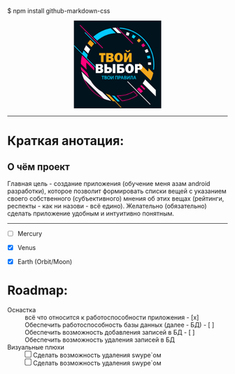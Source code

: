 $ npm install github-markdown-css


<p align="center"><img src=".gitimage/logo_frame_text.png" height="200" width="200"></p>

---

<h1>Краткая анотация:</h1>

<h2>О чём проект</h2>

<p>Главная цель - создание приложения (обучение меня азам android разработки), которое позволит 
формировать списки вещей с указанием своего собственного (субъективного) мнения об этих вещах 
(рейтинги, респекты - как ни назови - всё едино). Желательно (обязательно) сделать приложение 
удобным и интуитивно понятным. </p>

***
 
- [ ] Mercury
- [x] Venus
- [x] Earth (Orbit/Moon)


<h1>Roadmap:</h1>
<dl>
  <dt>Оснастка</dt>
  <dd>всё что относится к работоспособности приложения
- [x] Обеспечить работоспособность базы данных (далее - БД)
- [ ] Обеспечить возможность добавления записей в БД
- [ ] Обеспечить возможность удаления записей в БД
  </dd>

  <dt>Визуальные плюхи</dt>
  <dd>
    <div><img src=".gitimage/chkbx_unchecked.png" height="15" width="15">
            Сделать возможность удаления swype`ом</div>
    <div>
        <img src=".gitimage/chkbx_unchecked.png" height="15" width="15">
        Сделать возможность удаления swype`ом</div>

  </dd>
</dl>

